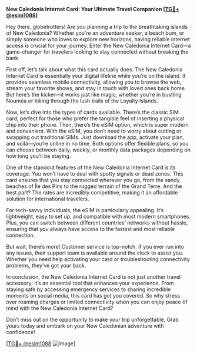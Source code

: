 **New Caledonia Internet Card: Your Ultimate Travel Companion [[TG💪+ @esim1088](https://t.me/s/esim1088)]**

Hey there, globetrotters! Are you planning a trip to the breathtaking islands of New Caledonia? Whether you're an adventure seeker, a beach bum, or simply someone who loves to explore new horizons, having reliable internet access is crucial for your journey. Enter the New Caledonia Internet Card—a game-changer for travelers looking to stay connected without breaking the bank.

First off, let’s talk about what this card actually does. The New Caledonia Internet Card is essentially your digital lifeline while you’re on the island. It provides seamless mobile connectivity, allowing you to browse the web, stream your favorite shows, and stay in touch with loved ones back home. But here’s the kicker—it works just like magic, whether you’re in bustling Nouméa or hiking through the lush trails of the Loyalty Islands.

Now, let’s dive into the types of cards available. There’s the classic SIM card, perfect for those who prefer the tangible feel of inserting a physical chip into their phone. Then, there’s the eSIM option, which is super modern and convenient. With the eSIM, you don’t need to worry about cutting or swapping out traditional SIMs. Just download the app, activate your plan, and voilà—you’re online in no time. Both options offer flexible plans, so you can choose between daily, weekly, or monthly data packages depending on how long you’ll be staying.

One of the standout features of the New Caledonia Internet Card is its coverage. You won’t have to deal with spotty signals or dead zones. This card ensures that you stay connected wherever you go, from the sandy beaches of Île des Pins to the rugged terrain of the Grand Terre. And the best part? The rates are incredibly competitive, making it an affordable solution for international travelers.

For tech-savvy individuals, the eSIM is particularly appealing. It’s lightweight, easy to set up, and compatible with most modern smartphones. Plus, you can switch between different countries’ networks without hassle, ensuring that you always have access to the fastest and most reliable connection.

But wait, there’s more! Customer service is top-notch. If you ever run into any issues, their support team is available around the clock to assist you. Whether you need help activating your card or troubleshooting connectivity problems, they’ve got your back.

In conclusion, the New Caledonia Internet Card is not just another travel accessory; it’s an essential tool that enhances your experience. From staying safe by accessing emergency services to sharing incredible moments on social media, this card has got you covered. So why stress over roaming charges or limited connectivity when you can enjoy peace of mind with the New Caledonia Internet Card?

Don’t miss out on the opportunity to make your trip unforgettable. Grab yours today and embark on your New Caledonian adventure with confidence! 

[[TG💪+ @esim1088](https://t.me/s/esim1088) ![Image](https://i.postimg.cc/Y0z9fWf4/image.png)]